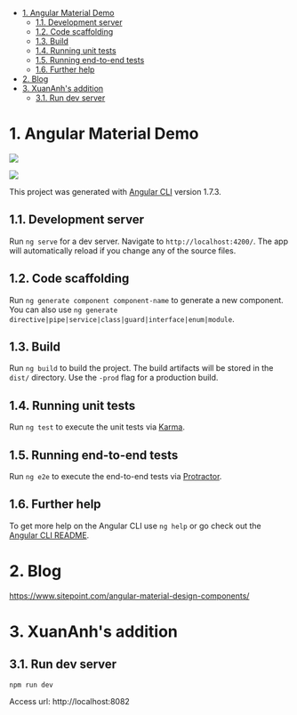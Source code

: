 - [1. Angular Material Demo](#1-angular-material-demo)
  - [1.1. Development server](#11-development-server)
  - [1.2. Code scaffolding](#12-code-scaffolding)
  - [1.3. Build](#13-build)
  - [1.4. Running unit tests](#14-running-unit-tests)
  - [1.5. Running end-to-end tests](#15-running-end-to-end-tests)
  - [1.6. Further help](#16-further-help)
- [2. Blog](#2-blog)
- [3. XuanAnh's addition](#3-xuananhs-addition)
  - [3.1. Run dev server](#31-run-dev-server)

# 1. Angular Material Demo

![](https://screenshotscdn.firefoxusercontent.com/images/1608b70a-0003-453d-bf81-65222d8b9fa0.png)

![](https://screenshotscdn.firefoxusercontent.com/images/aec0d969-33bd-46b9-9bd6-13597fde4a8f.png)


This project was generated with [Angular CLI](https://github.com/angular/angular-cli) version 1.7.3.

## 1.1. Development server

Run `ng serve` for a dev server. Navigate to `http://localhost:4200/`. The app will automatically reload if you change any of the source files.

## 1.2. Code scaffolding

Run `ng generate component component-name` to generate a new component. You can also use `ng generate directive|pipe|service|class|guard|interface|enum|module`.

## 1.3. Build

Run `ng build` to build the project. The build artifacts will be stored in the `dist/` directory. Use the `-prod` flag for a production build.

## 1.4. Running unit tests

Run `ng test` to execute the unit tests via [Karma](https://karma-runner.github.io).

## 1.5. Running end-to-end tests

Run `ng e2e` to execute the end-to-end tests via [Protractor](http://www.protractortest.org/).

## 1.6. Further help

To get more help on the Angular CLI use `ng help` or go check out the [Angular CLI README](https://github.com/angular/angular-cli/blob/master/README.md).

# 2. Blog

https://www.sitepoint.com/angular-material-design-components/


# 3. XuanAnh's addition

## 3.1. Run dev server

`npm run dev`

Access url: http://localhost:8082



